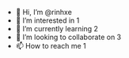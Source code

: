 - 👋 Hi, I’m @rinhxe
- 👀 I’m interested in 1
- 🌱 I’m currently learning 2
- 💞️ I’m looking to collaborate on 3
- 📫 How to reach me 1
<!---
rinhxe/rinhxe is a ✨ special ✨ repository because its `README.md` (this file) appears on your GitHub profile.
You can click the Preview link to take a look at your changes.
--->
